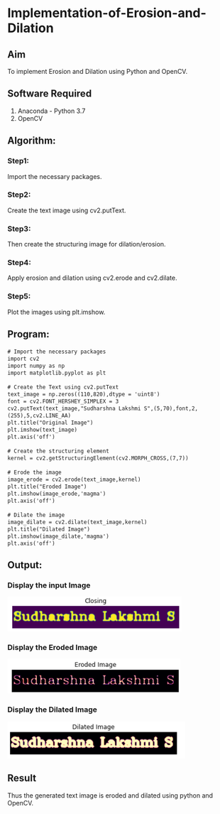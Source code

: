 # Implementation-of-Erosion-and-Dilation
## Aim
To implement Erosion and Dilation using Python and OpenCV.
## Software Required
1. Anaconda - Python 3.7
2. OpenCV
## Algorithm:
### Step1:
Import the necessary packages.
### Step2:
Create the text image using cv2.putText.
### Step3:
Then create the structuring image for dilation/erosion.
### Step4:
Apply erosion and dilation using cv2.erode and cv2.dilate.
### Step5:
Plot the images using plt.imshow.
 
## Program:

``` 
# Import the necessary packages
import cv2
import numpy as np
import matplotlib.pyplot as plt

# Create the Text using cv2.putText
text_image = np.zeros((110,820),dtype = 'uint8')
font = cv2.FONT_HERSHEY_SIMPLEX = 3
cv2.putText(text_image,"Sudharshna Lakshmi S",(5,70),font,2,(255),5,cv2.LINE_AA)
plt.title("Original Image")
plt.imshow(text_image)
plt.axis('off')

# Create the structuring element
kernel = cv2.getStructuringElement(cv2.MORPH_CROSS,(7,7))

# Erode the image
image_erode = cv2.erode(text_image,kernel)
plt.title("Eroded Image")
plt.imshow(image_erode,'magma')
plt.axis('off')

# Dilate the image
image_dilate = cv2.dilate(text_image,kernel)
plt.title("Dilated Image")
plt.imshow(image_dilate,'magma')
plt.axis('off')
```
## Output:

### Display the input Image
![](1.png)

### Display the Eroded Image
![](2.png)

### Display the Dilated Image
![](3.png)

## Result
Thus the generated text image is eroded and dilated using python and OpenCV.
